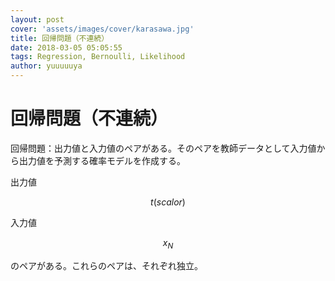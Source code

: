 ```yaml
---
layout: post
cover: 'assets/images/cover/karasawa.jpg'
title: 回帰問題（不連続）
date: 2018-03-05 05:05:55
tags: Regression, Bernoulli, Likelihood
author: yuuuuuya
---
```

<h1>回帰問題（不連続）</h1>

<p>回帰問題：出力値と入力値のペアがある。そのペアを教師データとして入力値から出力値を予測する確率モデルを作成する。</p>

<p>出力値</p>

```math
t(scalor)
```

<p>入力値</p>

```math
x_N
```

<p>のペアがある。これらのペアは、それぞれ独立。</p>
</p>
<p></p>
<p></p>
<p></p>
<p></p>
<p></p>
<p></p>
<p></p>
<p></p>
<p></p>
<p></p>
<p></p>
<p></p>
